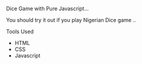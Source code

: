 Dice Game with Pure Javascript...

You should try it out if you play Nigerian Dice game ..

Tools Used
- HTML
- CSS
- Javascript
